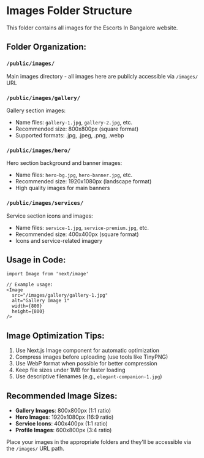 # Images Folder Structure

This folder contains all images for the Escorts In Bangalore website.

## Folder Organization:

### `/public/images/`
Main images directory - all images here are publicly accessible via `/images/` URL

### `/public/images/gallery/`
Gallery section images:
- Name files: `gallery-1.jpg`, `gallery-2.jpg`, etc.
- Recommended size: 800x800px (square format)
- Supported formats: .jpg, .jpeg, .png, .webp

### `/public/images/hero/`
Hero section background and banner images:
- Name files: `hero-bg.jpg`, `hero-banner.jpg`, etc.
- Recommended size: 1920x1080px (landscape format)
- High quality images for main banners

### `/public/images/services/`
Service section icons and images:
- Name files: `service-1.jpg`, `service-premium.jpg`, etc.
- Recommended size: 400x400px (square format)
- Icons and service-related imagery

## Usage in Code:

```tsx
import Image from 'next/image'

// Example usage:
<Image 
  src="/images/gallery/gallery-1.jpg" 
  alt="Gallery Image 1"
  width={800}
  height={800}
/>
```

## Image Optimization Tips:

1. Use Next.js Image component for automatic optimization
2. Compress images before uploading (use tools like TinyPNG)
3. Use WebP format when possible for better compression
4. Keep file sizes under 1MB for faster loading
5. Use descriptive filenames (e.g., `elegant-companion-1.jpg`)

## Recommended Image Sizes:

- **Gallery Images**: 800x800px (1:1 ratio)
- **Hero Images**: 1920x1080px (16:9 ratio)
- **Service Icons**: 400x400px (1:1 ratio)
- **Profile Images**: 600x800px (3:4 ratio)

Place your images in the appropriate folders and they'll be accessible via the `/images/` URL path.